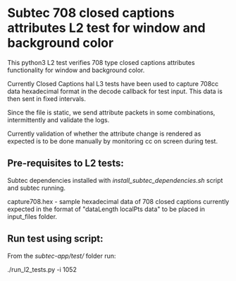 # Subtec 708 closed captions attributes L2 test for window and background color

This python3 L2 test verifies 708 type closed captions attributes 
functionality for window and background color.

Currently Closed Captions hal L3 tests have been used to capture 708cc
data hexadecimal format in the decode callback for test input. This data
is then sent in fixed intervals.

Since the file is static, we send attribute packets in some combinations,
intermittently and validate the logs. 

Currently validation of whether the attribute change is rendered as expected 
is to be done manually by monitoring cc on screen during test.

## Pre-requisites to L2 tests:

Subtec dependencies installed with *install_subtec_dependencies.sh* script
and subtec running.

capture708.hex - sample hexadecimal data of 708 closed captions currently
expected in the format of "dataLength localPts data" to be placed 
in input_files folder.

## Run test using script:

From the *subtec-app/test/* folder run:

./run_l2_tests.py -i 1052